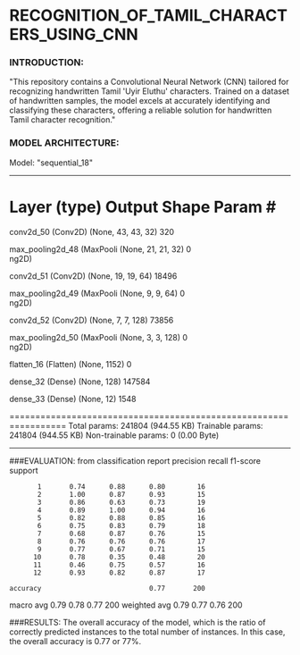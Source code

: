 # RECOGNITION_OF_TAMIL_CHARACTERS_USING_CNN

### INTRODUCTION: 

"This repository contains a Convolutional Neural Network (CNN) tailored for recognizing handwritten Tamil 'Uyir Eluthu' characters. Trained on a dataset of handwritten samples, the model excels at accurately identifying and classifying these characters, offering a reliable solution for handwritten Tamil character recognition."

### MODEL ARCHITECTURE: 

Model: "sequential_18"
_________________________________________________________________
 Layer (type)                Output Shape              Param #   
=================================================================
 conv2d_50 (Conv2D)          (None, 43, 43, 32)        320       
                                                                 
 max_pooling2d_48 (MaxPooli  (None, 21, 21, 32)        0         
 ng2D)                                                           
                                                                 
 conv2d_51 (Conv2D)          (None, 19, 19, 64)        18496     
                                                                 
 max_pooling2d_49 (MaxPooli  (None, 9, 9, 64)          0         
 ng2D)                                                           
                                                                 
 conv2d_52 (Conv2D)          (None, 7, 7, 128)         73856     
                                                                 
 max_pooling2d_50 (MaxPooli  (None, 3, 3, 128)         0         
 ng2D)                                                           
                                                                 
 flatten_16 (Flatten)        (None, 1152)              0         
                                                                 
 dense_32 (Dense)            (None, 128)               147584    
                                                                 
 dense_33 (Dense)            (None, 12)                1548      
                                                                 
=================================================================
Total params: 241804 (944.55 KB)
Trainable params: 241804 (944.55 KB)
Non-trainable params: 0 (0.00 Byte)
_________________________________________________________________

###EVALUATION: 
from classification report 
             precision    recall  f1-score   support

           1       0.74      0.88      0.80        16
           2       1.00      0.87      0.93        15
           3       0.86      0.63      0.73        19
           4       0.89      1.00      0.94        16
           5       0.82      0.88      0.85        16
           6       0.75      0.83      0.79        18
           7       0.68      0.87      0.76        15
           8       0.76      0.76      0.76        17
           9       0.77      0.67      0.71        15
          10       0.78      0.35      0.48        20
          11       0.46      0.75      0.57        16
          12       0.93      0.82      0.87        17

    accuracy                           0.77       200
   macro avg       0.79      0.78      0.77       200
weighted avg       0.79      0.77      0.76       200

###RESULTS: 
 The overall accuracy of the model, which is the ratio of correctly predicted instances to the total number of instances. In this case, the overall accuracy is 0.77 or 77%.
